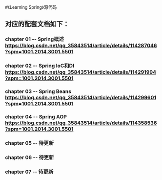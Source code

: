 #《Learning Spring》源代码

## 对应的配套文档如下：

### chapter 01 -- Spring概述 https://blog.csdn.net/qq_35843514/article/details/114287046?spm=1001.2014.3001.5501
### chapter 02 -- Spring IoC和DI https://blog.csdn.net/qq_35843514/article/details/114291994?spm=1001.2014.3001.5501
### chapter 03 -- Spring Beans https://blog.csdn.net/qq_35843514/article/details/114299601?spm=1001.2014.3001.5501
### chapter 04 -- Spring AOP https://blog.csdn.net/qq_35843514/article/details/114358536?spm=1001.2014.3001.5501
### chapter 05 -- 待更新
### chapter 06 -- 待更新
### chapter 07 -- 待更新
